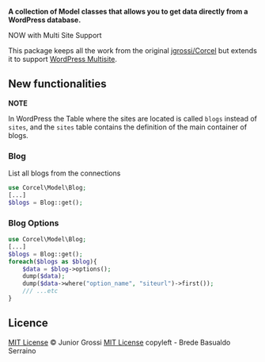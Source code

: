 
**A collection of Model classes that allows you to get data directly from a WordPress database.**

NOW with Multi Site Support

This package keeps all the work from the original [jgrossi/Corcel](https://github.com/corcel/corcel/) but extends it to support [WordPress Multisite](https://developer.wordpress.org/advanced-administration/multisite/).

## New functionalities

**NOTE**

In WordPress the Table where the sites are located is called `blogs` instead of `sites`, and the `sites` table contains the definition of the main container of blogs.

### Blog

List all blogs from the connections

```php
use Corcel\Model\Blog;
[...]
$blogs = Blog::get();
```

### Blog Options


```php
use Corcel\Model\Blog;
[...]
$blogs = Blog::get();
foreach($blogs as $blog){
    $data = $blog->options();
    dump($data);
    dump($data->where("option_name", "siteurl")->first());
    /// ...etc
}
```

## <a id="license"></a> Licence

  

[MIT License](http://jgrossi.mit-license.org/) © Junior Grossi
[MIT License](http://jgrossi.mit-license.org/) copyleft - Brede Basualdo Serraino